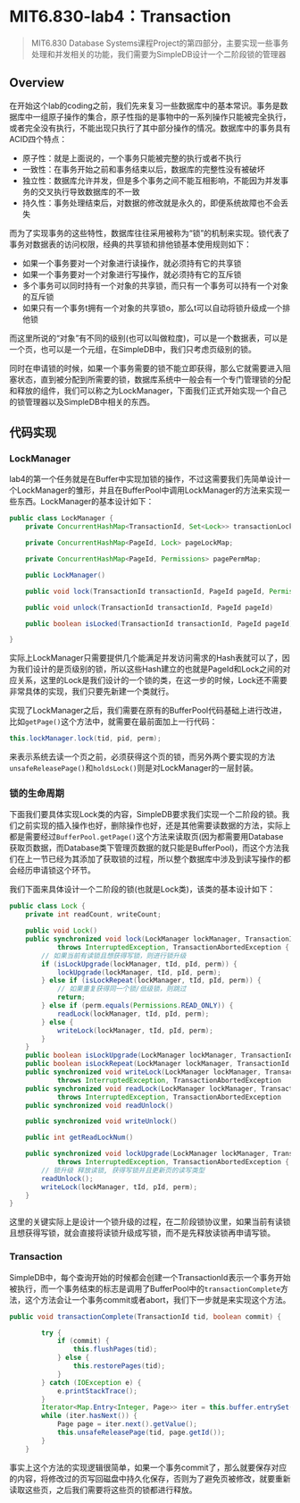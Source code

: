 # MIT6.830-lab4：Transaction

> MIT6.830 Database Systems课程Project的第四部分，主要实现一些事务处理和并发相关的功能，我们需要为SimpleDB设计一个二阶段锁的管理器

## Overview

在开始这个lab的coding之前，我们先来复习一些数据库中的基本常识。事务是数据库中一组原子操作的集合，原子性指的是事物中的一系列操作只能被完全执行，或者完全没有执行，不能出现只执行了其中部分操作的情况。数据库中的事务具有ACID四个特点：

- 原子性：就是上面说的，一个事务只能被完整的执行或者不执行
- 一致性：在事务开始之前和事务结束以后，数据库的完整性没有被破坏
- 独立性：数据库允许并发，但是多个事务之间不能互相影响，不能因为并发事务的交叉执行导致数据库的不一致
- 持久性：事务处理结束后，对数据的修改就是永久的，即便系统故障也不会丢失

而为了实现事务的这些特性，数据库往往采用被称为“锁”的机制来实现。锁代表了事务对数据表的访问权限，经典的共享锁和排他锁基本使用规则如下：

- 如果一个事务要对一个对象进行读操作，就必须持有它的共享锁
- 如果一个事务要对一个对象进行写操作，就必须持有它的互斥锁
- 多个事务可以同时持有一个对象的共享锁，而只有一个事务可以持有一个对象的互斥锁
- 如果只有一个事务t拥有一个对象的共享锁o，那么t可以自动将锁升级成一个排他锁

而这里所说的“对象”有不同的级别(也可以叫做粒度)，可以是一个数据表，可以是一个页，也可以是一个元组，在SimpleDB中，我们只考虑页级别的锁。

同时在申请锁的时候，如果一个事务需要的锁不能立即获得，那么它就需要进入阻塞状态，直到被分配到所需要的锁，数据库系统中一般会有一个专门管理锁的分配和释放的组件，我们可以称之为LockManager，下面我们正式开始实现一个自己的锁管理器以及SimpleDB中相关的东西。



## 代码实现

### LockManager

lab4的第一个任务就是在Buffer中实现加锁的操作，不过这需要我们先简单设计一个LockManager的雏形，并且在BufferPool中调用LockManager的方法来实现一些东西。LockManager的基本设计如下：

```Java
public class LockManager {
    private ConcurrentHashMap<TransactionId, Set<Lock>> transactionLockMap;

    private ConcurrentHashMap<PageId, Lock> pageLockMap;

    private ConcurrentHashMap<PageId, Permissions> pagePermMap;

    public LockManager()

    public void lock(TransactionId transactionId, PageId pageId, Permissions permission)

    public void unlock(TransactionId transactionId, PageId pageId)

    public boolean isLocked(TransactionId transactionId, PageId pageId)

}

```

实际上LockManager只需要提供几个能满足并发访问需求的Hash表就可以了，因为我们设计的是页级别的锁，所以这些Hash建立的也就是PageId和Lock之间的对应关系，这里的Lock是我们设计的一个锁的类，在这一步的时候，Lock还不需要非常具体的实现，我们只要先新建一个类就行。

实现了LockManager之后，我们需要在原有的BufferPool代码基础上进行改进，比如`getPage()`这个方法中，就需要在最前面加上一行代码：

```Java
this.lockManager.lock(tid, pid, perm);
```

来表示系统去读一个页之前，必须获得这个页的锁，而另外两个要实现的方法`unsafeReleasePage()`和`holdsLock()`则是对LockManager的一层封装。

### 锁的生命周期

下面我们要具体实现Lock类的内容，SimpleDB要求我们实现一个二阶段的锁。我们之前实现的插入操作也好，删除操作也好，还是其他需要读数据的方法，实际上都是需要经过`BufferPool.getPage()`这个方法来读取页(因为都需要用Database获取页数据，而Database类下管理页数据的就只能是BufferPool)，而这个方法我们在上一节已经为其添加了获取锁的过程，所以整个数据库中涉及到读写操作的都会经历申请锁这个环节。

我们下面来具体设计一个二阶段的锁(也就是Lock类)，该类的基本设计如下：

```java
public class Lock {
    private int readCount, writeCount;

    public void Lock()
    public synchronized void lock(LockManager lockManager, TransactionId tId, PageId pId, Permissions perm)
            throws InterruptedException, TransactionAbortedException {
        // 如果当前有读锁且想获得写锁，则进行锁升级
        if (isLockUpgrade(lockManager, tId, pId, perm)) {
            lockUpgrade(lockManager, tId, pId, perm);
        } else if (isLockRepeat(lockManager, tId, pId, perm)) {
            // 如果重复获得同一个锁/低级锁，则跳过
            return;
        } else if (perm.equals(Permissions.READ_ONLY)) {
            readLock(lockManager, tId, pId, perm);
        } else {
            writeLock(lockManager, tId, pId, perm);
        }
    }
    public boolean isLockUpgrade(LockManager lockManager, TransactionId tId, PageId pId, Permissions perm)
    public boolean isLockRepeat(LockManager lockManager, TransactionId tId, PageId pId, Permissions perm)
    public synchronized void writeLock(LockManager lockManager, TransactionId tId, PageId pId, Permissions perm)
            throws InterruptedException, TransactionAbortedException
    public synchronized void readLock(LockManager lockManager, TransactionId tId, PageId pId, Permissions perm)
            throws InterruptedException, TransactionAbortedException
    public synchronized void readUnlock()

    public synchronized void writeUnlock()

    public int getReadLockNum()

    public synchronized void lockUpgrade(LockManager lockManager, TransactionId tId, PageId pId, Permissions perm)
            throws InterruptedException, TransactionAbortedException {
        // 锁升级 释放读锁, 获得写锁并且更新页的读写类型
        readUnlock();
        writeLock(lockManager, tId, pId, perm);
    }
}

```

这里的关键实际上是设计一个锁升级的过程，在二阶段锁协议里，如果当前有读锁且想获得写锁，就会直接将读锁升级成写锁，而不是先释放读锁再申请写锁。

### Transaction

SimpleDB中，每个查询开始的时候都会创建一个TransactionId表示一个事务开始被执行，而一个事务结束的标志是调用了BufferPool中的`transactionComplete`方法，这个方法会让一个事务commit或者abort，我们下一步就是来实现这个方法。

```java
public void transactionComplete(TransactionId tid, boolean commit) {

        try {
            if (commit) {
                this.flushPages(tid);
            } else {
                this.restorePages(tid);
            }
        } catch (IOException e) {
            e.printStackTrace();
        }
        Iterator<Map.Entry<Integer, Page>> iter = this.buffer.entrySet().iterator();
        while (iter.hasNext()) {
            Page page = iter.next().getValue();
            this.unsafeReleasePage(tid, page.getId());
        }
    }
```

事实上这个方法的实现逻辑很简单，如果一个事务commit了，那么就要保存对应的内容，将修改过的页写回磁盘中持久化保存，否则为了避免页被修改，就要重新读取这些页，之后我们需要将这些页的锁都进行释放。




